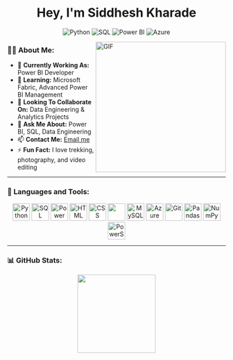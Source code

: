 <h1 align="center"><strong>Hey, I'm Siddhesh Kharade</strong></h1>

<p align="center">
  <img src="https://img.icons8.com/color/48/000000/python.png" alt="Python"/>
  <img src="https://img.icons8.com/color/48/000000/sql.png" alt="SQL"/>
  <img src="https://img.icons8.com/color/48/000000/power-bi.png" alt="Power BI"/>
  <img src="https://img.icons8.com/color/48/000000/microsoft-azure.png" alt="Azure"/>
</p>

<img align="right" alt="GIF" src="https://cdn.dribbble.com/users/99875/screenshots/6577029/2019-06-03_paddle-ball.gif" width="300px"/>

### 👨‍💻 About Me:
- 🔭 **Currently Working As:** Power BI Developer  
- 🌱 **Learning:** Microsoft Fabric, Advanced Power BI Management  
- 👯 **Looking To Collaborate On:** Data Engineering & Analytics Projects  
- 💬 **Ask Me About:** Power BI, SQL, Data Engineering  
- 📫 **Contact Me:** [Email me](mailto:siddhesh.kharade@gmail.com)  
- ⚡ **Fun Fact:** I love trekking, photography, and video editing  

---

### 🚀 Languages and Tools:

<p align="center">
  <img src="https://img.icons8.com/color/48/000000/python.png" alt="Python" width="40" height="40"/>
  <img src="https://img.icons8.com/color/48/000000/sql.png" alt="SQL" width="40" height="40"/>
  <img src="https://img.icons8.com/color/48/000000/power-bi.png" alt="Power BI" width="40" height="40"/>
  <img src="https://img.icons8.com/color/48/000000/html-5--v1.png" alt="HTML" width="40" height="40"/>
  <img src="https://img.icons8.com/color/48/000000/css3.png" alt="CSS" width="40" height="40"/>
  <img src="https://img.icons8.com/color/48/000000/javascript.png" width="40" height="40"/>
  <img src="https://img.icons8.com/color/48/000000/mysql.png" alt="MySQL" width="40" height="40"/>
  <img src="https://img.icons8.com/color/48/000000/microsoft-azure.png" alt="Azure" width="40" height="40"/>
  <img src="https://img.icons8.com/color/48/000000/git.png" alt="Git" width="40" height="40"/>
  <img src="https://img.icons8.com/color/48/000000/pandas.png" alt="Pandas" width="40" height="40"/>
  <img src="https://img.icons8.com/color/48/000000/numpy.png" alt="NumPy" width="40" height="40"/>
  <img src="https://img.icons8.com/color/48/000000/power-shell.png" alt="PowerShell" width="40" height="40"/>
</p>

---

### 📊 GitHub Stats:

<p align="center">
  <img height="180em" src="https://github-readme-stats.vercel.app/api?username=SidK29&show_icons=true&theme=algolia&include_all_commits=true&count_private=true"/>
</p>
